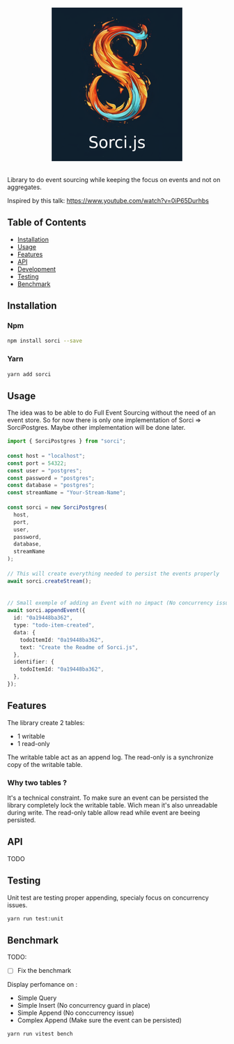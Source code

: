 <div align="center">
  <br/>
  <img src="./image/sorci.png" width="300" />
  <br/>
  <br/>
</div>

Library to do event sourcing while keeping the focus on events and not on aggregates.

Inspired by this talk: https://www.youtube.com/watch?v=0iP65Durhbs

## Table of Contents

- [Installation](#installation)
- [Usage](#usage)
- [Features](#features)
- [API](#api)
- [Development](#development)
- [Testing](#testing)
- [Benchmark](#benchmark)

## Installation

### Npm

```bash
npm install sorci --save
```

### Yarn

```bash
yarn add sorci
```
## Usage

The idea was to be able to do Full Event Sourcing without the need of an event store.
So for now there is only one implementation of Sorci => SorciPostgres.
Maybe other implementation will be done later.

```typescript
import { SorciPostgres } from "sorci";

const host = "localhost";
const port = 54322;
const user = "postgres";
const password = "postgres";
const database = "postgres";
const streamName = "Your-Stream-Name";

const sorci = new SorciPostgres(
  host,
  port,
  user,
  password,
  database,
  streamName
);

// This will create everything needed to persist the events properly
await sorci.createStream();


// Small exemple of adding an Event with no impact (No concurrency issue)
await sorci.appendEvent({
  id: "0a19448ba362",
  type: "todo-item-created",
  data: {
    todoItemId: "0a19448ba362",
    text: "Create the Readme of Sorci.js",
  },
  identifier: {
    todoItemId: "0a19448ba362",
  },
});
```

## Features

The library create 2 tables:

* 1 writable
* 1 read-only

The writable table act as an append log. The read-only is a synchronize copy of the writable table.

### Why two tables ? 

It's a technical constraint. To make sure an event can be persisted the library completely lock the writable table.
Wich mean it's also unreadable during write. The read-only table allow read while event are beeing persisted.

## API

TODO

## Testing

Unit test are testing proper appending, specialy focus on concurrency issues.

```bash
yarn run test:unit
```

## Benchmark

TODO:

-  [ ] Fix the benchmark

Display perfomance on : 

* Simple Query
* Simple Insert (No concurrency guard in place) 
* Simple Append (No conccurrency issue)
* Complex Append (Make sure the event can be persisted)

```bash
yarn run vitest bench
```

